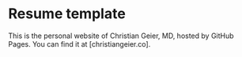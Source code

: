 # Resume template

This is the personal website of Christian Geier, MD, hosted by GitHub Pages. You can find it at [christiangeier.co].
